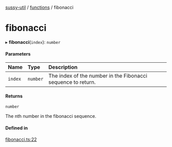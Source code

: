 [sussy-util](../README.md) / [functions](./README.md) / fibonacci

# fibonacci

▸ **fibonacci**(`index`): `number`

#### Parameters

| Name | Type | Description |
| :------ | :------ | :------ |
| `index` | `number` | The index of the number in the Fibonacci sequence to return. |

#### Returns

`number`

The nth number in the fibonacci sequence.

#### Defined in

[fibonacci.ts:22](https://github.com/roteKlaue/SussyUtilMadeByMe/blob/10106df/src/Functions/fibonacci.ts#L22)